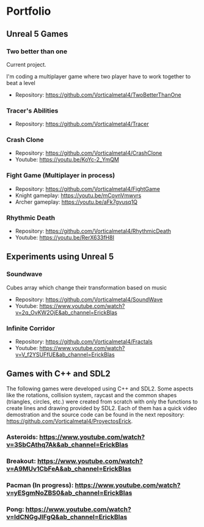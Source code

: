 # Portfolio

## Unreal 5 Games
### Two better than one
Current project. 

I'm coding a multiplayer game where two player have to work together to beat a level
- Repository: https://github.com/Vorticalmetal4/TwoBetterThanOne

### Tracer's Abilities
- Repository: https://github.com/Vorticalmetal4/Tracer
### Crash Clone
- Repository: https://github.com/Vorticalmetal4/CrashClone
- Youtube: https://youtu.be/KoYc-2_YmQM
### Fight Game (Multiplayer in process)
- Repository: https://github.com/Vorticalmetal4/FightGame
- Knight gameplay: https://youtu.be/mCovnVmwvrs
- Archer gameplay: https://youtu.be/aFk7gvusq1Q
### Rhythmic Death 
- Repository: https://github.com/Vorticalmetal4/RhythmicDeath
- Youtube: https://youtu.be/RerX633fH8I

## Experiments using Unreal 5
### Soundwave
Cubes array which change their transformation based on music
- Repository: https://github.com/Vorticalmetal4/SoundWave
- Youtube: https://www.youtube.com/watch?v=2q_OvKW2OjE&ab_channel=ErickBlas
### Infinite Corridor
- Repository: https://github.com/Vorticalmetal4/Fractals
- Youtube: https://www.youtube.com/watch?v=V_f2YSUFfUE&ab_channel=ErickBlas

## Games with C++ and SDL2
The following games were developed using C++ and SDL2. Some aspects like the rotations, collision system, raycast and the common shapes (triangles, circles, etc.) were created from scratch with only the functions to create lines and drawing provided by SDL2. Each of them has a quick video demostration and the source code can be found in the next repository: https://github.com/Vorticalmetal4/ProyectosErick.

### Asteroids: https://www.youtube.com/watch?v=3SbCAthq7Ak&ab_channel=ErickBlas
### Breakout: https://www.youtube.com/watch?v=A9MUv1CbFeA&ab_channel=ErickBlas
### Pacman (In progress): https://www.youtube.com/watch?v=yESgmNoZBS0&ab_channel=ErickBlas
### Pong: https://www.youtube.com/watch?v=ldCNGgJlFgQ&ab_channel=ErickBlas

